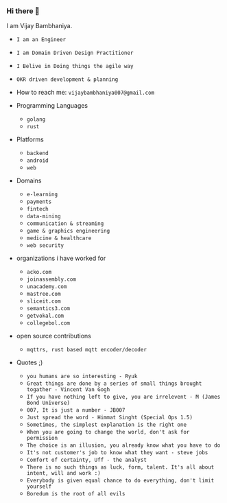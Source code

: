 ### Hi there 👋

I am Vijay Bambhaniya. 

- `I am an Engineer`
- `I am Domain Driven Design Practitioner`
- `I Belive in Doing things the agile way`
- `OKR driven development & planning`

- How to reach me: `vijaybambhaniya007@gmail.com`

- Programming Languages
    - `golang`
    - `rust`

- Platforms
    - `backend`
    - `android`
    - `web`
 
- Domains
  - `e-learning`
  - `payments`
  - `fintech`
  - `data-mining`
  - `communication & streaming`
  - `game & graphics engineering`
  - `medicine & healthcare`
  - `web security`

- organizations i have worked for
  - `acko.com`
  - `joinassembly.com`
  - `unacademy.com`
  - `mastree.com`
  - `sliceit.com`
  - `semantics3.com`
  - `getvokal.com`
  - `collegebol.com`

- open source contributions
  - `mqttrs, rust based mqtt encoder/decoder`

- Quotes ;)
  - `you humans are so interesting - Ryuk`
  - `Great things are done by a series of small things brought togather - Vincent Van Gogh`
  - `If you have nothing left to give, you are irrelevent - M (James Bond Universe)`
  - `007, It is just a number - JB007`
  - `Just spread the word - Himmat Singht (Special Ops 1.5)`
  - `Sometimes, the simplest explanation is the right one`
  - `When you are going to change the world, don't ask for permission`
  - `The choice is an illusion, you already know what you have to do`
  - `It's not customer's job to know what they want - steve jobs`
  - `Comfort of certainty, Uff - the analyst`
  - `There is no such things as luck, form, talent. It's all about intent, will and work :)`
  - `Everybody is given equal chance to do everything, don't limit yourself`
  - `Boredum is the root of all evils`
